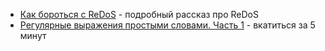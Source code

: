 - [Как бороться с ReDoS](https://habr.com/ru/companies/otus/articles/822929/) - подробный рассказ про ReDoS
- [Регулярные выражения простыми словами. Часть 1](https://habr.com/ru/companies/selectel/articles/848114/) - вкатиться за 5 минут